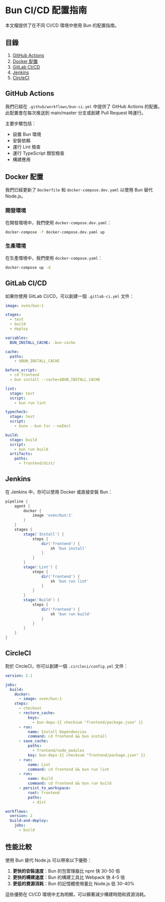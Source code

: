 # Bun CI/CD 配置指南

本文檔提供了在不同 CI/CD 環境中使用 Bun 的配置指南。

## 目錄

1. [GitHub Actions](#github-actions)
2. [Docker 配置](#docker-配置)
3. [GitLab CI/CD](#gitlab-cicd)
4. [Jenkins](#jenkins)
5. [CircleCI](#circleci)

## GitHub Actions

我們已經在 `.github/workflows/bun-ci.yml` 中提供了 GitHub Actions 的配置。此配置會在每次推送到 main/master 分支或創建 Pull Request 時運行。

主要步驟包括：
- 設置 Bun 環境
- 安裝依賴
- 運行 Lint 檢查
- 運行 TypeScript 類型檢查
- 構建應用

## Docker 配置

我們已經更新了 `Dockerfile` 和 `docker-compose.dev.yaml` 以使用 Bun 替代 Node.js。

### 開發環境

在開發環境中，我們使用 `docker-compose.dev.yaml`：

```bash
docker-compose -f docker-compose.dev.yaml up
```

### 生產環境

在生產環境中，我們使用 `docker-compose.yaml`：

```bash
docker-compose up -d
```

## GitLab CI/CD

如果你使用 GitLab CI/CD，可以創建一個 `.gitlab-ci.yml` 文件：

```yaml
image: oven/bun:1

stages:
  - test
  - build
  - deploy

variables:
  BUN_INSTALL_CACHE: .bun-cache

cache:
  paths:
    - $BUN_INSTALL_CACHE

before_script:
  - cd frontend
  - bun install --cache=$BUN_INSTALL_CACHE

lint:
  stage: test
  script:
    - bun run lint

typecheck:
  stage: test
  script:
    - bunx --bun tsc --noEmit

build:
  stage: build
  script:
    - bun run build
  artifacts:
    paths:
      - frontend/dist/
```

## Jenkins

在 Jenkins 中，你可以使用 Docker 或直接安裝 Bun：

```groovy
pipeline {
    agent {
        docker {
            image 'oven/bun:1'
        }
    }
    stages {
        stage('Install') {
            steps {
                dir('frontend') {
                    sh 'bun install'
                }
            }
        }
        stage('Lint') {
            steps {
                dir('frontend') {
                    sh 'bun run lint'
                }
            }
        }
        stage('Build') {
            steps {
                dir('frontend') {
                    sh 'bun run build'
                }
            }
        }
    }
}
```

## CircleCI

對於 CircleCI，你可以創建一個 `.circleci/config.yml` 文件：

```yaml
version: 2.1

jobs:
  build:
    docker:
      - image: oven/bun:1
    steps:
      - checkout
      - restore_cache:
          keys:
            - bun-deps-{{ checksum "frontend/package.json" }}
      - run:
          name: Install Dependencies
          command: cd frontend && bun install
      - save_cache:
          paths:
            - frontend/node_modules
          key: bun-deps-{{ checksum "frontend/package.json" }}
      - run:
          name: Lint
          command: cd frontend && bun run lint
      - run:
          name: Build
          command: cd frontend && bun run build
      - persist_to_workspace:
          root: frontend
          paths:
            - dist

workflows:
  version: 2
  build-and-deploy:
    jobs:
      - build
```

## 性能比較

使用 Bun 替代 Node.js 可以帶來以下優勢：

1. **更快的安裝速度**：Bun 的包管理器比 npm 快 30-50 倍
2. **更快的構建速度**：Bun 的構建工具比 Webpack 快 4-5 倍
3. **更低的資源消耗**：Bun 的記憶體使用量比 Node.js 低 30-40%

這些優勢在 CI/CD 環境中尤為明顯，可以顯著減少構建時間和資源消耗。
